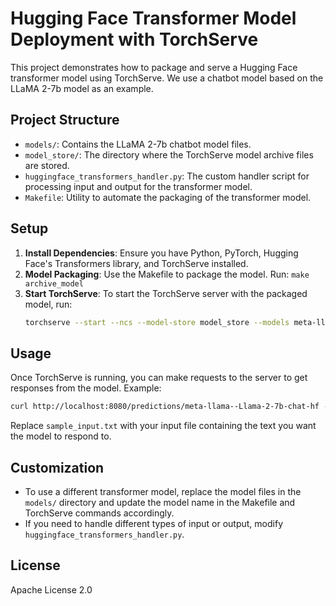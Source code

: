# Hugging Face Transformer Model Deployment with TorchServe

This project demonstrates how to package and serve a Hugging Face transformer model using TorchServe. We use a chatbot model based on the LLaMA 2-7b model as an example.

## Project Structure

- `models/`: Contains the LLaMA 2-7b chatbot model files.
- `model_store/`: The directory where the TorchServe model archive files are stored.
- `huggingface_transformers_handler.py`: The custom handler script for processing input and output for the transformer model.
- `Makefile`: Utility to automate the packaging of the transformer model.

## Setup

1. **Install Dependencies**:
   Ensure you have Python, PyTorch, Hugging Face's Transformers library, and TorchServe installed.
2. **Model Packaging**:
   Use the Makefile to package the model. Run: `make archive_model`
3. **Start TorchServe**:
   To start the TorchServe server with the packaged model, run:
   ```bash
   torchserve --start --ncs --model-store model_store --models meta-llama--Llama-2-7b-chat-hf=meta-llama--Llama-2-7b-chat-hf.mar
   ```

## Usage

Once TorchServe is running, you can make requests to the server to get responses from the model. Example:

```bash
curl http://localhost:8080/predictions/meta-llama--Llama-2-7b-chat-hf -T sample_input.txt
```

Replace `sample_input.txt` with your input file containing the text you want the model to respond to.

## Customization

- To use a different transformer model, replace the model files in the `models/` directory and update the model name in the Makefile and TorchServe commands accordingly.
- If you need to handle different types of input or output, modify `huggingface_transformers_handler.py`.

## License

Apache License 2.0
